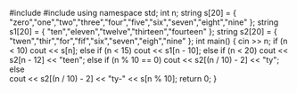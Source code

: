 #include<iostream>
#include<string>
using namespace std;
int n;
string s[20] = { "zero","one","two","three","four","five","six","seven","eight","nine" };
string s1[20] = { "ten","eleven","twelve","thirteen","fourteen" };
string s2[20] = { "twen","thir","for","fif","six","seven","eigh","nine" };
int main()
{
	cin >> n;
	if (n < 10)
		cout << s[n];
	else if (n < 15)
		cout << s1[n - 10];
	else if (n < 20)
		cout << s2[n - 12] << "teen";
	else if (n % 10 == 0)
		cout << s2[(n / 10) - 2] << "ty";
	else  
		cout << s2[(n / 10) - 2] << "ty-" << s[n % 10]; 
	return 0;
}

